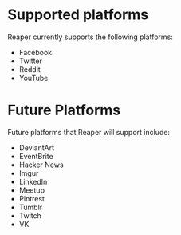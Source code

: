 # Supported platforms
Reaper currently supports the following platforms:
- Facebook
- Twitter
- Reddit
- YouTube

# Future Platforms
Future platforms that Reaper will support include:
- DeviantArt
- EventBrite
- Hacker News
- Imgur
- LinkedIn
- Meetup
- Pintrest
- Tumblr
- Twitch
- VK

